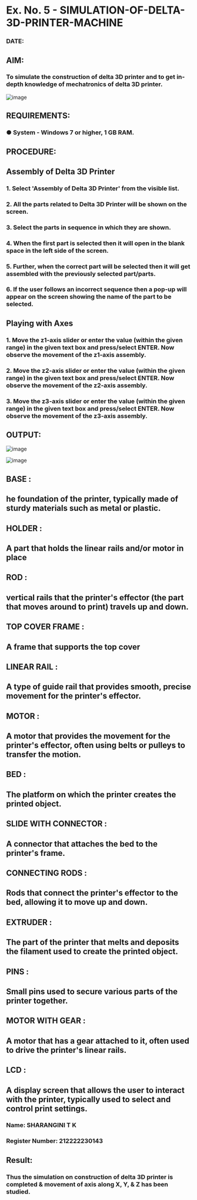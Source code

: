 # Ex. No. 5 - SIMULATION-OF-DELTA-3D-PRINTER-MACHINE
### DATE: 
## AIM:
### To simulate the construction of delta 3D printer and to get in-depth knowledge of mechatronics of delta 3D printer.

![image](https://github.com/Sellakumar1987/Ex.-No.-5---SIMULATION-OF-DELTA-3D-PRINTER-MACHINE/assets/113594316/c784471e-098f-456d-9c1b-e9f0ce56cc9b)
## REQUIREMENTS:
### ●	System - Windows 7 or higher, 1 GB RAM.
## PROCEDURE:
## Assembly of Delta 3D Printer
### 1.	Select 'Assembly of Delta 3D Printer' from the visible list.
### 2.	All the parts related to Delta 3D Printer will be shown on the screen.
### 3.	Select the parts in sequence in which they are shown.
### 4.	When the first part is selected then it will open in the blank space in the left side of the screen.
### 5.	Further, when the correct part will be selected then it will get assembled with the previously selected part/parts.
### 6.	If the user follows an incorrect sequence then a pop-up will appear on the screen showing the name of the part to be selected.

## Playing with Axes
### 1.	Move the z1-axis slider or enter the value (within the given range) in the given text box and press/select ENTER. Now observe the movement of the z1-axis assembly.
### 2.	Move the z2-axis slider or enter the value (within the given range) in the given text box and press/select ENTER. Now observe the movement of the z2-axis assembly.
### 3.	Move the z3-axis slider or enter the value (within the given range) in the given text box and press/select ENTER. Now observe the movement of the z3-axis assembly.

## OUTPUT:
![image](https://github.com/Sellakumar1987/Ex.-No.-5---SIMULATION-OF-DELTA-3D-PRINTER-MACHINE/assets/113594316/10304caa-3e0f-4c4a-bd73-3cadb477a64b)

![image](https://github.com/Sellakumar1987/Ex.-No.-5---SIMULATION-OF-DELTA-3D-PRINTER-MACHINE/assets/113594316/1f3e6b6d-0724-41dc-b7d2-15516060d066)

## BASE :
## he foundation of the printer, typically made of sturdy materials such as metal or plastic.
## HOLDER :
## A part that holds the linear rails and/or motor in place
## ROD :
## vertical rails that the printer's effector (the part that moves around to print) travels up and down.
## TOP COVER FRAME :
## A frame that supports the top cover
## LINEAR RAIL :
## A type of guide rail that provides smooth, precise movement for the printer's effector.
## MOTOR :
## A motor that provides the movement for the printer's effector, often using belts or pulleys to transfer the motion.
## BED :
## The platform on which the printer creates the printed object.
## SLIDE WITH CONNECTOR :
## A connector that attaches the bed to the printer's frame.
## CONNECTING RODS :
## Rods that connect the printer's effector to the bed, allowing it to move up and down.
## EXTRUDER :
## The part of the printer that melts and deposits the filament used to create the printed object.
## PINS :
## Small pins used to secure various parts of the printer together.
## MOTOR WITH GEAR :
## A motor that has a gear attached to it, often used to drive the printer's linear rails.
## LCD :
## A display screen that allows the user to interact with the printer, typically used to select and control print settings.

### Name: SHARANGINI T K
### Register Number: 212222230143
## Result: 
### Thus the simulation on construction of delta 3D printer is completed & movement of axis along X, Y, & Z has been studied.
